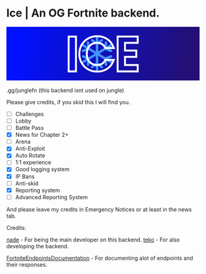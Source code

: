 # Ice | An OG Fortnite backend.

![banner](https://raw.githubusercontent.com/gn1e/Ice/refs/heads/main/public/IceBanner.jpg)


.gg/junglefn (this backend isnt used on jungle)

Please give credits, if you skid this I will find you.

- [ ] Challenges
- [ ] Lobby
- [ ] Battle Pass
- [X] News for Chapter 2+
- [ ] Arena
- [X] Anti-Exploit
- [X] Auto Rotate
- [ ] 1:1 experience
- [X] Good logging system
- [X] IP Bans
- [ ] Anti-skid
- [X] Reporting system
- [ ] Advanced Reporting System

And please leave my credits in Emergency Notices or at least in the news tab.

Credits:

[nade](https://github.com/gn1e) - For being the main developer on this backend.
[teko](https://github.com/itzteko) - For also developing the backend.

[FortniteEndpointsDocumentation](https://github.com/LeleDerGrasshalmi/FortniteEndpointsDocumentation) - For documenting alot of endpoints and their responses.
